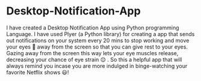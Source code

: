 # Desktop-Notification-App
 
I have created a Desktop Notification App using Python programming Language. I have used Plyer (a Python library) for creating a app that sends out notifications on your system every 20 mins to stop working and move your eyes :eyes: away from the screen so that you can give rest to your eyes. Gazing away from the screen this way lets your eye muscles release, decreasing your chance of eye strain :relieved: . So this a helpful app that will always remind you incase you are more indulged in binge-watching your favorite Netflix shows :smiley:!
